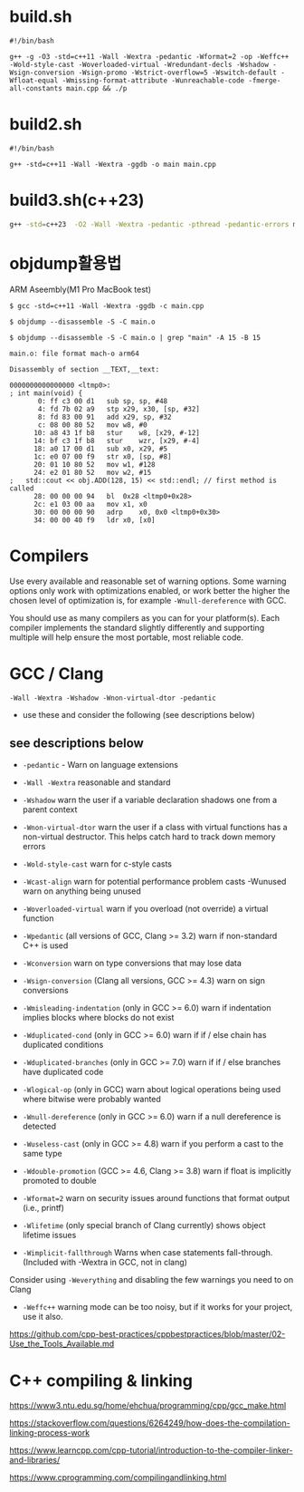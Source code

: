 # build.sh

```
#!/bin/bash

g++ -g -O3 -std=c++11 -Wall -Wextra -pedantic -Wformat=2 -op -Weffc++ -Wold-style-cast -Woverloaded-virtual -Wredundant-decls -Wshadow -Wsign-conversion -Wsign-promo -Wstrict-overflow=5 -Wswitch-default -Wfloat-equal -Wmissing-format-attribute -Wunreachable-code -fmerge-all-constants main.cpp && ./p
```

# build2.sh

```
#!/bin/bash

g++ -std=c++11 -Wall -Wextra -ggdb -o main main.cpp
```

# build3.sh(c++23)

```bash
g++ -std=c++23  -O2 -Wall -Wextra -pedantic -pthread -pedantic-errors main.cpp -lm  -latomic  && ./a.out
```

# objdump활용법

ARM Aseembly(M1 Pro MacBook test)

```
$ gcc -std=c++11 -Wall -Wextra -ggdb -c main.cpp

$ objdump --disassemble -S -C main.o

$ objdump --disassemble -S -C main.o | grep "main" -A 15 -B 15

main.o:	file format mach-o arm64

Disassembly of section __TEXT,__text:

0000000000000000 <ltmp0>:
; int main(void) {
       0: ff c3 00 d1  	sub	sp, sp, #48
       4: fd 7b 02 a9  	stp	x29, x30, [sp, #32]
       8: fd 83 00 91  	add	x29, sp, #32
       c: 08 00 80 52  	mov	w8, #0
      10: a8 43 1f b8  	stur	w8, [x29, #-12]
      14: bf c3 1f b8  	stur	wzr, [x29, #-4]
      18: a0 17 00 d1  	sub	x0, x29, #5
      1c: e0 07 00 f9  	str	x0, [sp, #8]
      20: 01 10 80 52  	mov	w1, #128
      24: e2 01 80 52  	mov	w2, #15
;   std::cout << obj.ADD(128, 15) << std::endl; // first method is called
      28: 00 00 00 94  	bl	0x28 <ltmp0+0x28>
      2c: e1 03 00 aa  	mov	x1, x0
      30: 00 00 00 90  	adrp	x0, 0x0 <ltmp0+0x30>
      34: 00 00 40 f9  	ldr	x0, [x0]
```

# Compilers

Use every available and reasonable set of warning options. Some warning options only work with optimizations enabled, or work better the higher the chosen level of optimization is, for example
`-Wnull-dereference`
with GCC.

You should use as many compilers as you can for your platform(s). Each compiler implements the standard slightly differently and supporting multiple will help ensure the most portable, most reliable code.

# GCC / Clang

`-Wall -Wextra -Wshadow -Wnon-virtual-dtor -pedantic`

- use these and consider the following (see descriptions below)

## see descriptions below

- `-pedantic` - Warn on language extensions

- `-Wall -Wextra` reasonable and standard

- `-Wshadow` warn the user if a variable declaration shadows one from a parent context

- `-Wnon-virtual-dtor` warn the user if a class with virtual functions has a non-virtual destructor. This helps catch hard to track down memory errors

- `-Wold-style-cast` warn for c-style casts

- `-Wcast-align` warn for potential performance problem casts
  -Wunused warn on anything being unused

- `-Woverloaded-virtual` warn if you overload (not override) a virtual function

- `-Wpedantic` (all versions of GCC, Clang >= 3.2) warn if non-standard C++ is used

- `-Wconversion` warn on type conversions that may lose data

- `-Wsign-conversion` (Clang all versions, GCC >= 4.3) warn on sign conversions

- `-Wmisleading-indentation` (only in GCC >= 6.0) warn if indentation implies blocks where blocks do not exist

- `-Wduplicated-cond` (only in GCC >= 6.0) warn if if / else chain has duplicated conditions

- `-Wduplicated-branches` (only in GCC >= 7.0) warn if if / else branches have duplicated code

- `-Wlogical-op` (only in GCC) warn about logical operations being used where bitwise were probably wanted

- `-Wnull-dereference` (only in GCC >= 6.0) warn if a null dereference is detected

- `-Wuseless-cast` (only in GCC >= 4.8) warn if you perform a cast to the same type

- `-Wdouble-promotion` (GCC >= 4.6, Clang >= 3.8) warn if float is implicitly promoted to double

- `-Wformat=2` warn on security issues around functions that format output (i.e., printf)

- `-Wlifetime` (only special branch of Clang currently) shows object lifetime issues

- `-Wimplicit-fallthrough` Warns when case statements fall-through. (Included with -Wextra in GCC, not in clang)

Consider using `-Weverything` and disabling the few warnings you need to on Clang

- `-Weffc++` warning mode can be too noisy, but if it works for your project, use it also.

https://github.com/cpp-best-practices/cppbestpractices/blob/master/02-Use_the_Tools_Available.md

# C++ compiling & linking

https://www3.ntu.edu.sg/home/ehchua/programming/cpp/gcc_make.html

https://stackoverflow.com/questions/6264249/how-does-the-compilation-linking-process-work

https://www.learncpp.com/cpp-tutorial/introduction-to-the-compiler-linker-and-libraries/

https://www.cprogramming.com/compilingandlinking.html
